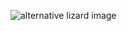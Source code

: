 ![alternative lizard image](https://letsenhance.io/static/8f5e523ee6b2479e26ecc91b9c25261e/1015f/MainAfter.jpg)
